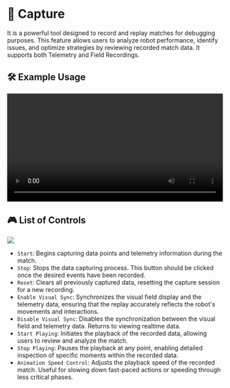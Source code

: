 # 🎥 Capture

It is a powerful tool designed to record and replay matches for debugging purposes. This feature allows users to analyze robot performance, identify issues, and optimize strategies by reviewing recorded match data. It supports both Telemetry and Field Recordings.

## 🛠️ Example Usage
<video width="100%" autoplay loop>
  <source src="/docs/capture_example.mp4" type="video/mp4">
  Your browser does not support the video tag.
</video>

## 🎮 List of Controls
<img src="/docs/capture.png">

- `Start`: Begins capturing data points and telemetry information during the match.
- `Stop`: Stops the data capturing process. This button should be clicked once the desired events have been recorded.
- `Reset`: Clears all previously captured data, resetting the capture session for a new recording.
- `Enable Visual Sync`: Synchronizes the visual field display and the telemetry data, ensuring that the replay accurately reflects the robot's movements and interactions.
- `Disable Visual Sync`: Disables the synchronization between the visual field and telemetry data. Returns to viewing realtime data.
- `Start Playing`: Initiates the playback of the recorded data, allowing users to review and analyze the match.
- `Stop Playing`: Pauses the playback at any point, enabling detailed inspection of specific moments within the recorded data.     
- `Animation Speed Control`: Adjusts the playback speed of the recorded match. Useful for slowing down fast-paced actions or speeding through less critical phases.